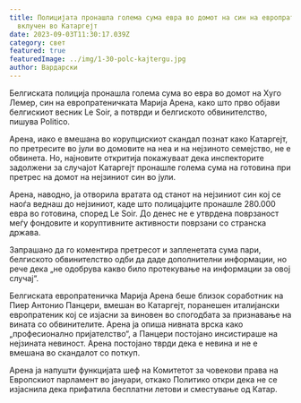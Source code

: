 ```yaml
---
title: Полицијата пронашла голема сума евра во домот на син на европратеник
  вклучен во Катаргејт
date: 2023-09-03T11:30:17.039Z
category: свет
featured: true
featuredImage: ../img/1-30-polc-kajtergu.jpg
author: Вардарски
---
```

Белгиската полиција пронашла голема сума во евра во домот на Хуго Лемер, син на европратеничката Марија Арена, како што прво објави белгискиот весник Le Soir, а потврди и белгиското обвинителство, пишува Politico.

Арена, иако е вмешана во корупцискиот скандал познат како Катаргејт, по претресите во јули во домовите на неа и на нејзиното семејство, не е обвинета. Но, најновите откритија покажуваат дека инспекторите задолжени за случајот Катаргејт пронашле голема сума на готовина при претрес на домот на нејзиниот син во јули.

Арена, наводно, ја отворила вратата од станот на нејзиниот син кој се наоѓа веднаш до нејзиниот, каде што полицајците пронашле 280.000 евра во готовина, според Le Soir. До денес не е утврдена поврзаност меѓу фондовите и коруптивните активности поврзани со странска држава.

Запрашано да го коментира претресот и запленетата сума пари, белгиското обвинителство одби да даде дополнителни информации, но рече дека „не одобрува какво било протекување на информации за овој случај“.

Белгиската европратеничка Марија Арена беше близок соработник на Пиер Антонио Панцери, вмешан во Катаргејт, поранешен италијански европратеник кој се изјасни за виновен во спогодбата за признавање на вината со обвинителите. Арена ја опиша нивната врска како „професионално пријателство“, а Панцери постојано инсистираше на нејзината невиност. Арена постојано тврди дека е невина и не е вмешана во скандалот со поткуп.

Арена ја напушти функцијата шеф на Комитетот за човекови права на Европскиот парламент во јануари, откако Политико откри дека не се изјаснила дека прифатила бесплатни летови и сместување од Катар.